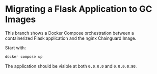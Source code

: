 # Migrating a Flask Application to GC Images

This branch shows a Docker Compose orchestration between a containerized Flask application and the nginx Chainguard Image.

Start with:

```bash
docker compose up
```

The application should be visible at both `0.0.0.0` and `0.0.0.0:80`.